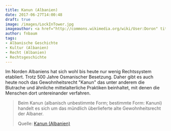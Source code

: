 ```yaml
---
title: Kanun (Albanien)
date: 2017-06-27T14:00:48
draft: true
image: /images/LockInTower.jpg
imageauthor: <a href="http://commons.wikimedia.org/wiki/User:Doron" title="User:Doron">User:Doron</a>
author: fnbaum
tags:
- Albanische Geschichte
- Kultur (Albanien)
- Recht (Albanien)
- Rechtsgeschichte
---
```


Im Norden Albaniens hat sich wohl bis heute nur wenig Rechtssystem etabliert.
Trotz 500 Jahre Osmanischer Besetzung. Daher gibt es auch heute noch das
Gewohnheitsrecht "Kanun" das unter anderem die Blutrache und ähnliche
mittelalterliche Praktiken beinhaltet, mit denen die Menschen dort
untereinander verfahren.

> Beim Kanun (albanisch unbestimmte Form; bestimmte Form: Kanuni) handelt es
> sich um das mündlich überlieferte alte Gewohnheitsrecht der Albaner.
>
> Quelle: [Kanun (Albanien)](https://de.wikipedia.org/wiki/Kanun_(Albanien))
